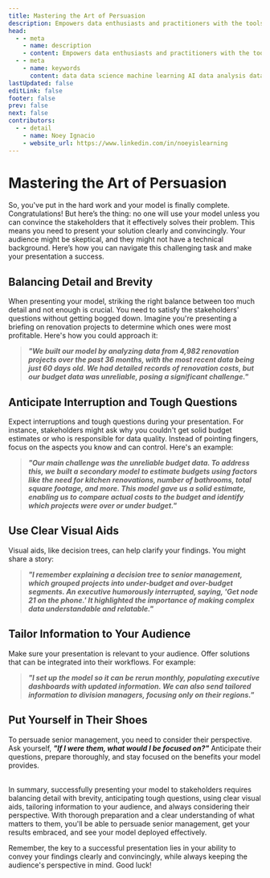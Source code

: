 ```yaml
---
title: Mastering the Art of Persuasion
description: Empowers data enthusiasts and practitioners with the tools and knowledge to unlock the potential of data.
head:
  - - meta
    - name: description
    - content: Empowers data enthusiasts and practitioners with the tools and knowledge to unlock the potential of data.
  - - meta
    - name: keywords
      content: data data science machine learning AI data analysis data-driven data enthusiasts data practitioners
lastUpdated: false
editLink: false
footer: false
prev: false
next: false
contributors:
  - - detail
    - name: Noey Ignacio
    - website_url: https://www.linkedin.com/in/noeyislearning
---
```


# Mastering the Art of Persuasion

So, you've put in the hard work and your model is finally complete. Congratulations! But here’s the thing: no one will use your model unless you can convince the stakeholders that it effectively solves their problem. This means you need to present your solution clearly and convincingly. Your audience might be skeptical, and they might not have a technical background. Here’s how you can navigate this challenging task and make your presentation a success.

## Balancing Detail and Brevity

When presenting your model, striking the right balance between too much detail and not enough is crucial. You need to satisfy the stakeholders' questions without getting bogged down. Imagine you're presenting a briefing on renovation projects to determine which ones were most profitable. Here's how you could approach it:

> **_"We built our model by analyzing data from 4,982 renovation projects over the past 36 months, with the most recent data being just 60 days old. We had detailed records of renovation costs, but our budget data was unreliable, posing a significant challenge."_**

## Anticipate Interruption and Tough Questions

Expect interruptions and tough questions during your presentation. For instance, stakeholders might ask why you couldn't get solid budget estimates or who is responsible for data quality. Instead of pointing fingers, focus on the aspects you know and can control. Here's an example:

> **_"Our main challenge was the unreliable budget data. To address this, we built a secondary model to estimate budgets using factors like the need for kitchen renovations, number of bathrooms, total square footage, and more. This model gave us a solid estimate, enabling us to compare actual costs to the budget and identify which projects were over or under budget."_**

## Use Clear Visual Aids

Visual aids, like decision trees, can help clarify your findings. You might share a story:

> **_"I remember explaining a decision tree to senior management, which grouped projects into under-budget and over-budget segments. An executive humorously interrupted, saying, 'Get node 21 on the phone.' It highlighted the importance of making complex data understandable and relatable."_**

## Tailor Information to Your Audience

Make sure your presentation is relevant to your audience. Offer solutions that can be integrated into their workflows. For example:

> **_"I set up the model so it can be rerun monthly, populating executive dashboards with updated information. We can also send tailored information to division managers, focusing only on their regions."_**

## Put Yourself in Their Shoes

To persuade senior management, you need to consider their perspective. Ask yourself, **_"If I were them, what would I be focused on?"_** Anticipate their questions, prepare thoroughly, and stay focused on the benefits your model provides.

<br />
In summary, successfully presenting your model to stakeholders requires balancing detail with brevity, anticipating tough questions, using clear visual aids, tailoring information to your audience, and always considering their perspective. With thorough preparation and a clear understanding of what matters to them, you'll be able to persuade senior management, get your results embraced, and see your model deployed effectively.

Remember, the key to a successful presentation lies in your ability to convey your findings clearly and convincingly, while always keeping the audience's perspective in mind. Good luck!
